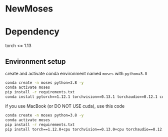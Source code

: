 # NewMoses


# Dependency
torch <= 1.13

## Environment setup
create and activate conda environment named ```moses``` with ```python=3.8```
```sh
conda create -n moses python=3.8 -y
conda activate moses
pip install -r requirements.txt
conda install pytorch==1.12.1 torchvision==0.13.1 torchaudio==0.12.1 cudatoolkit=11.3 -c pytorch
```

if you use MacBook (or DO NOT USE cuda), use this code
```sh
conda create -n moses python=3.8 -y
conda activate moses
pip install -r requirements.txt
pip install torch==1.12.0+cpu torchvision==0.13.0+cpu torchaudio==0.12.0 --extra-index-url https://download.pytorch.org/whl/cpu
```